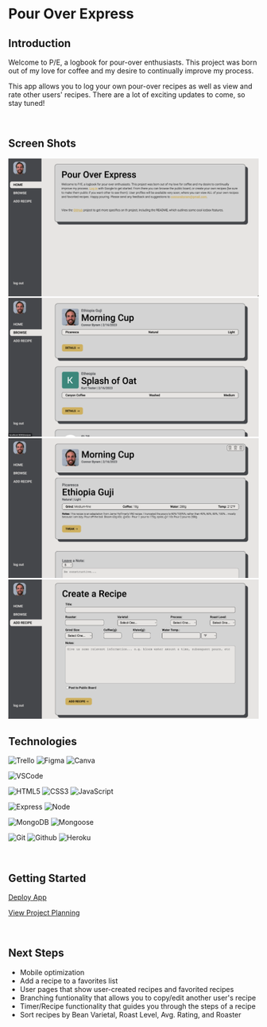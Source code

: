  # Pour Over Express

  ## Introduction

Welcome to P/E, a logbook for pour-over enthusiasts. This project was born out of my love for coffee and my desire to continually improve my process. 

This app allows you to log your own pour-over recipes as well as view and rate other users' recipes. There are a lot of exciting updates to come, so stay tuned!

<br>

## Screen Shots  

<img src="public/assets/images/ss1.png">
<img src="public/assets/images/ss2.png">
<img src="public/assets/images/ss3.png">
<img src="public/assets/images/ss4.png">


<br>

## Technologies

  ![Trello](https://img.shields.io/badge/-Trello-C49622?style=flat&logo=trello&logoColor=black)
  ![Figma](https://img.shields.io/badge/-Figma-C49622?style=flat&logo=figma&logoColor=black)
  ![Canva](https://img.shields.io/badge/-Canva-C49622?style=flat&logo=canva&logoColor=black)

  ![VSCode](https://img.shields.io/badge/-VS_Code-C49622?style=flat&logo=visualstudio&logoColor=black)

  ![HTML5](https://img.shields.io/badge/-HTML5-C49622?style=flat&logo=html5&logoColor=black)
  ![CSS3](https://img.shields.io/badge/-CSS-C49622?style=flat&logo=css3&logoColor=black)
  ![JavaScript](https://img.shields.io/badge/-JavaScript-C49622?style=flat&logo=javascript&logoColor=black)

  ![Express](https://img.shields.io/badge/-Express-C49622?style=flat&logo=express&logoColor=black)
  ![Node](https://img.shields.io/badge/-Node.js-C49622?style=flat&logo=node.js&logoColor=black)

  ![MongoDB](https://img.shields.io/badge/-MongoDB-C49622?style=flat&logo=mongodb&logoColor=black)
  ![Mongoose](https://img.shields.io/badge/-Mongoose_ODM-C49622?style=flat&logo=mongodb&logoColor=black)

  ![Git](https://img.shields.io/badge/-Git-C49622?style=flat&logo=git&logoColor=black)
  ![Github](https://img.shields.io/badge/-GitHub-C49622?style=flat&logo=github&logoColor=black)
  ![Heroku](https://img.shields.io/badge/-Heroku-C49622?style=flat&logo=heroku&logoColor=black)

<br>

## Getting Started

[Deploy App](https://pour-over-express.herokuapp.com/)

[View Project Planning](https://trello.com/b/qDd1G8fX/pour-over-express)

<br>

## Next Steps

- Mobile optimization
- Add a recipe to a favorites list
- User pages that show user-created recipes and favorited recipes
- Branching funtionality that allows you to copy/edit another user's recipe
- Timer/Recipe functionality that guides you through the steps of a recipe
- Sort recipes by Bean Varietal, Roast Level, Avg. Rating, and Roaster

<br>